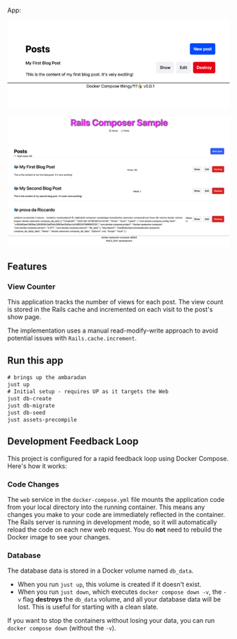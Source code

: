 App:

![Rails Composer Sample v0.0.1](image.png)

![Rails Compose v0.0.3 with counters](image-1.png)
## Features

### View Counter

This application tracks the number of views for each post. The view count is stored in the Rails cache and incremented on each visit to the post's show page.

The implementation uses a manual read-modify-write approach to avoid potential issues with `Rails.cache.increment`.

## Run this app

```
# brings up the ambaradan
just up
# Initial setup - requires UP as it targets the Web
just db-create
just db-migrate
just db-seed
just assets-precompile
```

## Development Feedback Loop

This project is configured for a rapid feedback loop using Docker Compose. Here's how it works:

### Code Changes

The `web` service in the `docker-compose.yml` file mounts the application code from your local directory into the running container. This means any changes you make to your code are immediately reflected in the container. The Rails server is running in development mode, so it will automatically reload the code on each new web request. You do **not** need to rebuild the Docker image to see your changes.

### Database

The database data is stored in a Docker volume named `db_data`.

*   When you run `just up`, this volume is created if it doesn't exist.
*   When you run `just down`, which executes `docker compose down -v`, the `-v` flag **destroys** the `db_data` volume, and all your database data will be lost. This is useful for starting with a clean slate.

If you want to stop the containers without losing your data, you can run `docker compose down` (without the `-v`).
